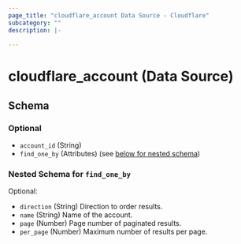 ```yaml
---
page_title: "cloudflare_account Data Source - Cloudflare"
subcategory: ""
description: |-
  
---
```


# cloudflare_account (Data Source)




<!-- schema generated by tfplugindocs -->
## Schema

### Optional

- `account_id` (String)
- `find_one_by` (Attributes) (see [below for nested schema](#nestedatt--find_one_by))

<a id="nestedatt--find_one_by"></a>
### Nested Schema for `find_one_by`

Optional:

- `direction` (String) Direction to order results.
- `name` (String) Name of the account.
- `page` (Number) Page number of paginated results.
- `per_page` (Number) Maximum number of results per page.


